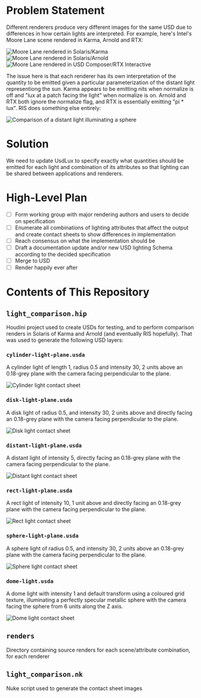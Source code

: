 # Problem Statement

Different renderers produce very different images for the same USD due to differences in how certain lights are interpreted. For example, here's Intel's Moore Lane scene rendered in Karma, Arnold and RTX:

![Moore Lane rendered in Solaris/Karma](renders/moore-lane/moore-lane_karma.jpg)
![Moore Lane rendered in Solaris/Arnold](renders/moore-lane/moore-lane_arnold.jpg)
![Moore Lane rendered in USD Composer/RTX Interactive](renders/moore-lane/moore-lane_rtx.jpg)

The issue here is that each renderer has its own interpretation of the quantity to be emitted given a particular parameterization of the distant light representiong the sun. Karma appears to be emitting nits when normalize is off and "lux at a patch facing the light" when normalize is on. Arnold and RTX both ignore the normalize flag, and RTX is essentially emitting "pi * lux". RIS does something else entirely:

![Comparison of a distant light illuminating a sphere](renders/distant_comparison.jpg)

# Solution
We need to update UsdLux to specify exactly what quantities should be emitted for each light and combination of its attributes so that lighting can be shared between applications and renderers.


# High-Level Plan
- [ ] Form working group with major rendering authors and users to decide on specification
- [ ] Enumerate all combinations of lighting attributes that affect the output and create contact sheets to show differences in implementation
- [ ] Reach consensus on what the implementation should be
- [ ] Draft a documentation update and/or new USD lighting Schema according to the decided specification
- [ ] Merge to USD
- [ ] Render happily ever after

# Contents of This Repository

## `light_comparison.hip`
Houdini project used to create USDs for testing, and to perform comparison renders in Solaris of Karma and Arnold (and eventually RIS hopefully). That was used to generate the following USD layers:

###  `cylinder-light-plane.usda` 
A cylinder light of length 1, radius 0.5 and intensity 30, 2 units above an 0.18-grey plane with the camera facing perpendicular to the plane.

![Cylinder light contact sheet](cylinder-light.jpg)

###  `disk-light-plane.usda` 
A disk light of radius 0.5, and intensity 30, 2 units above and directly facing an 0.18-grey plane with the camera facing perpendicular to the plane.

![Disk light contact sheet](disk-light.jpg)

###  `distant-light-plane.usda` 
A distant light of intensity 5, directly facing an 0.18-grey plane with the camera facing perpendicular to the plane.

![Distant light contact sheet](distant-light.jpg)

###  `rect-light-plane.usda` 
A rect light of intensity 10, 1 unit above and directly facing an 0.18-grey plane with the camera facing perpendicular to the plane.

![Rect light contact sheet](rect-light.jpg)

###  `sphere-light-plane.usda` 
A sphere light of radius 0.5, and intensity 30, 2 units above an 0.18-grey plane with the camera facing perpendicular to the plane.

![Sphere light contact sheet](sphere-light.jpg)

### `dome-light.usda`
A dome light with intensity 1 and default transform using a coloured grid texture, illuminating a perfectly specular metallic sphere with the camera facing the sphere from 6 units along the Z axis.

![Dome light contact sheet](dome-light.jpg)

## `renders`
Directory containing source renders for each scene/attribute combination, for each renderer

## `light_comparison.nk`
Nuke script used to generate the contact sheet images
